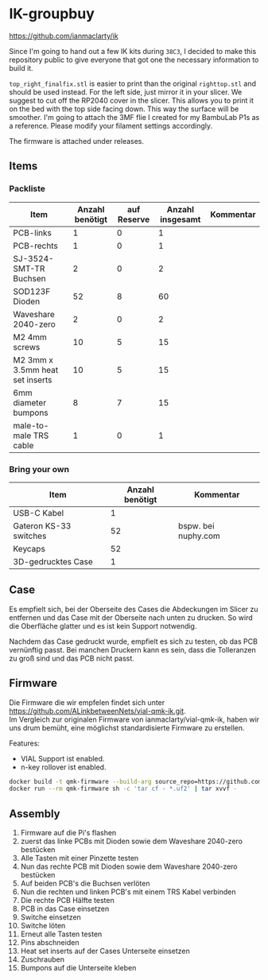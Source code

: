 # IK-groupbuy

https://github.com/ianmaclarty/ik

Since I'm going to hand out a few IK kits during `38C3`, I decided to make this repository public to give everyone that got one the necessary information to build it.

`top_right_finalfix.stl` is easier to print than the original `righttop.stl` and should be used instead. For the left side, just mirror it in your slicer.
We suggest to cut off the RP2040 cover in the slicer. This allows you to print it on the bed with the top side facing down. This way the surface will be smoother.
I'm going to attach the 3MF flie I created for my BambuLab P1s as a reference. Please modify your filament settings accordingly.

The firmware is attached under releases.

## Items

### Packliste

| Item                            | Anzahl benötigt | auf Reserve | Anzahl insgesamt | Kommentar |
| ------------------------------- | --------------- | ----------- | ---------------- | --------- |
| PCB-links                       | 1               | 0           | 1                |           |
| PCB-rechts                      | 1               | 0           | 1                |           |
| SJ-3524-SMT-TR Buchsen          | 2               | 0           | 2                |           |
| SOD123F Dioden                  | 52              | 8           | 60               |           |
| Waveshare 2040-zero             | 2               | 0           | 2                |           |
| M2 4mm screws                   | 10              | 5           | 15               |           |
| M2 3mm x 3.5mm heat set inserts | 10              | 5           | 15               |           |
| 6mm diameter bumpons            | 8               | 7           | 15               |           |
| male-to-male TRS cable          | 1               | 0           | 1                |           |

### Bring your own

| Item                   | Anzahl benötigt | Kommentar           |
| ---------------------- | --------------- | ------------------- |
| USB-C Kabel            | 1               |                     |
| Gateron KS-33 switches | 52              | bspw. bei nuphy.com |
| Keycaps                | 52              |                     |
| 3D-gedrucktes Case     | 1               |                     |

## Case

Es empfielt sich, bei der Oberseite des Cases die Abdeckungen im Slicer zu entfernen und das Case mit der Oberseite nach unten zu drucken. So wird die Oberfläche glatter und es ist kein Support notwendig.

Nachdem das Case gedruckt wurde, empfielt es sich zu testen, ob das PCB vernünftig passt.
Bei manchen Druckern kann es sein, dass die Tolleranzen zu groß sind und das PCB nicht passt.

## Firmware

Die Firmware die wir empfelen findet sich unter <https://github.com/ALinkbetweenNets/vial-qmk-ik.git>.\
Im Vergleich zur originalen Firmware von ianmaclarty/vial-qmk-ik, haben wir uns drum bemüht, eine möglichst standardisierte Firmware zu erstellen.

Features:

* VIAL Support ist enabled.
* n-key rollover ist enabled.

```sh
docker build -t qmk-firmware --build-arg source_repo=https://github.com/ALinkbetweenNets/vial-qmk-ik.git --build-arg keymap=handwired/ianmaclarty/ik1_2:vial .
docker run --rm qmk-firmware sh -c 'tar cf - *.uf2' | tar xvvf -
```

## Assembly

1. Firmware auf die Pi's flashen
2. zuerst das linke PCBs mit Dioden sowie dem Waveshare 2040-zero bestücken
3. Alle Tasten mit einer Pinzette testen
4. Nun das rechte PCB mit Dioden sowie dem Waveshare 2040-zero bestücken
5. Auf beiden PCB's die Buchsen verlöten
6. Nun die rechten und linken PCB's mit einem TRS Kabel verbinden
7. Die rechte PCB Hälfte testen
8. PCB in das Case einsetzen
9. Switche einsetzen
10. Switche löten
11. Erneut alle Tasten testen
12. Pins abschneiden
13. Heat set inserts auf der Cases Unterseite einsetzen
14. Zuschrauben
15. Bumpons auf die Unterseite kleben
